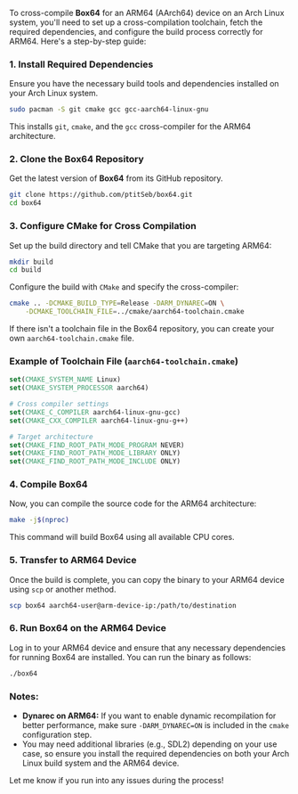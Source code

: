 To cross-compile **Box64** for an ARM64 (AArch64) device on an Arch Linux system, you'll need to set up a cross-compilation toolchain, fetch the required dependencies, and configure the build process correctly for ARM64. Here's a step-by-step guide:

### 1. Install Required Dependencies
Ensure you have the necessary build tools and dependencies installed on your Arch Linux system.

```bash
sudo pacman -S git cmake gcc gcc-aarch64-linux-gnu
```

This installs `git`, `cmake`, and the `gcc` cross-compiler for the ARM64 architecture.

### 2. Clone the Box64 Repository
Get the latest version of **Box64** from its GitHub repository.

```bash
git clone https://github.com/ptitSeb/box64.git
cd box64
```

### 3. Configure CMake for Cross Compilation
Set up the build directory and tell CMake that you are targeting ARM64:

```bash
mkdir build
cd build
```

Configure the build with `CMake` and specify the cross-compiler:

```bash
cmake .. -DCMAKE_BUILD_TYPE=Release -DARM_DYNAREC=ON \
    -DCMAKE_TOOLCHAIN_FILE=../cmake/aarch64-toolchain.cmake
```

If there isn't a toolchain file in the Box64 repository, you can create your own `aarch64-toolchain.cmake` file.

### Example of Toolchain File (`aarch64-toolchain.cmake`)
```cmake
set(CMAKE_SYSTEM_NAME Linux)
set(CMAKE_SYSTEM_PROCESSOR aarch64)

# Cross compiler settings
set(CMAKE_C_COMPILER aarch64-linux-gnu-gcc)
set(CMAKE_CXX_COMPILER aarch64-linux-gnu-g++)

# Target architecture
set(CMAKE_FIND_ROOT_PATH_MODE_PROGRAM NEVER)
set(CMAKE_FIND_ROOT_PATH_MODE_LIBRARY ONLY)
set(CMAKE_FIND_ROOT_PATH_MODE_INCLUDE ONLY)
```

### 4. Compile Box64
Now, you can compile the source code for the ARM64 architecture:

```bash
make -j$(nproc)
```

This command will build Box64 using all available CPU cores.

### 5. Transfer to ARM64 Device
Once the build is complete, you can copy the binary to your ARM64 device using `scp` or another method.

```bash
scp box64 aarch64-user@arm-device-ip:/path/to/destination
```

### 6. Run Box64 on the ARM64 Device
Log in to your ARM64 device and ensure that any necessary dependencies for running Box64 are installed. You can run the binary as follows:

```bash
./box64
```

### Notes:
- **Dynarec on ARM64:** If you want to enable dynamic recompilation for better performance, make sure `-DARM_DYNAREC=ON` is included in the `cmake` configuration step.
- You may need additional libraries (e.g., SDL2) depending on your use case, so ensure you install the required dependencies on both your Arch Linux build system and the ARM64 device.

Let me know if you run into any issues during the process!
